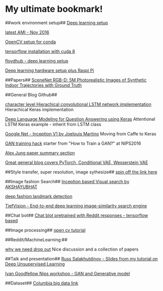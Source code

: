 # My ultimate bookmark!

##work environment setup##
[Deep learning setup](http://efavdb.com/deep-learning-with-jupyter-on-aws/)

[latest AMI - Nov 2016](https://github.com/Miej/GoDeeper)

[OpenCV setup for conda](http://stackoverflow.com/questions/23119413/how-to-install-python-opencv-through-conda)

[tensorflow installation with cuda 8](http://expressionflow.com/2016/10/09/installing-tensorflow-on-an-aws-ec2-p2-gpu-instance/)

[floydhub - deep learning setup](https://github.com/floydhub/dl-setup)

[Deep learning hardware setup plus Raspi Pi](https://www.oreilly.com/learning/build-a-super-fast-deep-learning-machine-for-under-1000)


##Papers##
[SceneNet RGB-D: 5M Photorealistic Images of Synthetic Indoor Trajectories with Ground Truth](http://robotvault.bitbucket.org/scenenet-rgbd.html)



##General Blog Github##

[character level Hierachical convolutional LSTM network implementation](https://offbit.github.io/how-to-read/)
Hierachical Keras implementation 

[Deep Language Modeling for Question Answering using Keras](http://benjaminbolte.com/blog/2016/keras-language-modeling.html)
Attentional LSTM Keras example - inherit from LSTM class

[Google Net - Inception V1 by Joelouis Martino](http://joelouismarino.github.io/blog_posts/blog_googlenet_keras.html) 
Moving from Caffe to Keras

[GAN training hack](https://github.com/soumith/ganhacks)
starter from "How to Train a GAN?" at NIPS2016

[Alex Jung paper summary section](https://github.com/aleju/papers/tree/master/neural-nets)

[Great general blog covers PyTorch, Conditional  VAE, Wesserstein VAE](http://wiseodd.github.io/)


##Style transfer, super resolution, image sythesize##
[spin off the link here](https://github.com/richliao/richliao/blob/master/image_synthesis.md)

##Image fashion Search##
[Inception based Visual search by AKSHAYUBHAT](https://github.com/AKSHAYUBHAT/VisualSearchServer)

[deep fashion landmark detection](http://mmlab.ie.cuhk.edu.hk/projects/DeepFashion.html)

[TiefVision - End-to-end deep learning image-similarity search engine](https://github.com/paucarre/tiefvision)


##Chat bot##
[Chat blot pretrained with Reddit responses - tensorflow based](https://github.com/pender/chatbot-rnn)



##Image processing##
[open cv tutorial](https://opencv-python-tutroals.readthedocs.io/en/latest/py_tutorials/py_tutorials.html)



##Reddit/MachineLearning:##

[why we need drop out](https://www.reddit.com/r/MachineLearning/comments/5l3f1c/d_what_happened_to_dropout/)
Nice discussion and a collection of papers



##Talk and presentation##
[Russ Salakhutdinov - Slides from my tutorial on Deep Unsupervised Learning](http://www.cs.cmu.edu/~rsalakhu/talk_unsup.pdf)

[Iyan Goodfellow Nips workshop - GAN and Generative model](http://www.iangoodfellow.com/slides/2016-12-04-NIPS.pdf)



##Dataset##
[Columbia big data link](http://www.ee.columbia.edu/~cylin/course/bigdata/getdatasetinfo.html)
